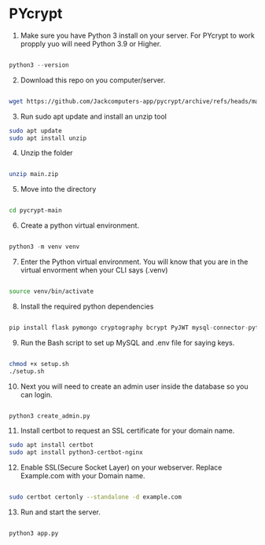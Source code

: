 # PYcrypt
 

 1. Make sure you have Python 3 install on your server. For PYcrypt to work propply yuo will need Python 3.9 or Higher.

 ```python

 python3 --version

 ```

 2. Download this repo on you computer/server.

 ```bash

 wget https://github.com/Jackcomputers-app/pycrypt/archive/refs/heads/main.zip

 ```

 3. Run sudo apt update and install an unzip tool
```bash
sudo apt update
sudo apt install unzip
```

4. Unzip the folder
```bash

unzip main.zip

```
5. Move into the directory
```bash

cd pycrypt-main

```

6. Create a python virtual environment. 
```python

python3 -m venv venv

```
7. Enter the Python virtual environment. You will know that you are in the virtual envorment when your CLI says (.venv)
```bash

source venv/bin/activate

```

8. Install the required python dependencies
```python

pip install flask pymongo cryptography bcrypt PyJWT mysql-connector-python python-dotenv

```

9. Run the Bash script to set up MySQL and .env file for saying keys.
```bash

chmod +x setup.sh
./setup.sh

```

10. Next you will need to create an admin user inside the database so you can login. 

```bash

python3 create_admin.py

```

11. Install certbot to request an SSL certificate for your domain name. 
```bash
sudo apt install certbot
sudo apt install python3-certbot-nginx

```

12. Enable SSL(Secure Socket Layer) on your webserver. Replace Example.com with your Domain name. 
```bash

sudo certbot certonly --standalone -d example.com

```


13. Run and start the server. 
```bash

python3 app.py

```